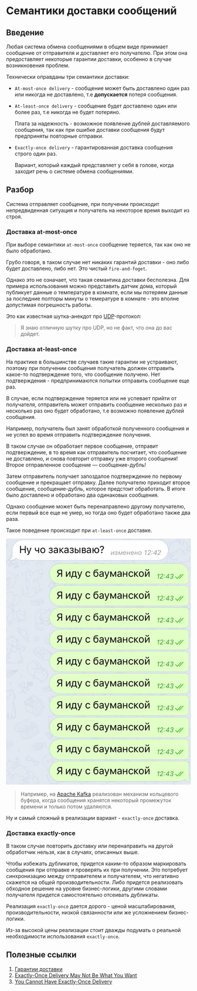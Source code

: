 # Семантики доставки сообщений

## Введение

Любая система обмена сообщениями в общем виде принимает сообщение от отправителя и доставляет его получателю. При этом она предоставляет некоторые гарантии доставки, особенно в случае возникновения проблем.

Технически оправданы три семантики доставки:

* `At-most-once delivery` - сообщение может быть доставлено один раз или никогда не доставлено, т.е **допускается** потеря сообщения.

* `At-least-once delivery` - сообщение будет доставлено один или более раз, т.е никогда не будет потеряно.
  
  Плата за надежность - возможное появление дублей доставляемого сообщения, так как при ошибке доставки сообщения будут предприняты повторные отправки.

* `Exactly-once delivery` - гарантированная доставка сообщения строго один раз.
  
    Вариант, который каждый представляет у себя в голове, когда заходит речь о системе обмена сообщениями.

## Разбор

Система отправляет сообщение, при получении происходит непредвиденная ситуация и получатель на некоторое время выходит из строя.

### Доставка at-most-once

При выборе семантики `at-most-once` сообщение теряется, так как оно не было обработано.

Грубо говоря, в таком случае нет никаких гарантий доставки - оно либо будет доставлено, либо нет. Это чистый `fire-and-foget`.

Однако это не означает, что такая семантика доставки бесполезна. Для примера использования можно представить датчик дома, который публикует данные о температуре в комнате, если мы потеряем данные за последние полторы минуты о темературе в комнате - это вполне допустимая погрешность работы.

Это как известная шутка-анекдот про [UDP](https://ru.wikipedia.org/wiki/UDP)-протокол:

> Я знаю отличную шутку про UDP, но не факт, что она до вас дойдет.

### Доставка at-least-once

На практике в большинстве случаев такие гарантии не устраивают, поэтому при получении сообщения получатель должен отправить какое-то подтверждение того, что сообщение получено. Нет подтверждения - предпринимаются попытки отправить сообщение еще раз.

В случае, если подтверждение теряется или не успевает прийти от получателя, отправитель может отправить сообщение несколько раз и несколько раз оно будет обработано, т.е возможно появление дублей сообщения.

Например, получатель был занят обработкой полученного сообщения и не успел во время отправить подтверждение получения.

В таком случае он обработает первое сообщение, отправит подтверждение, в то время как отправитель посчитает, что сообщение не доставлено, и снова повторит отправку уже второго сообщения! Второе отправленное сообщение — сообщение-дубль!

Затем отправитель получает запоздалое подтверждение по первому сообщение и прекращает отправку. Далее получателю приходит второе сообщение, сообщение-дубль, которое предстоит обработать. В итоге было доставлено и обработано два одинаковых сообщения.

Однако сообщение может быть перенаправлено другому получателю, если первый все еще не умер, но тогда оно будет обработано также два раза.

Такое поведение происходит при `at-least-once` доставке.

![at-least-once](../../images/patterns/architecture/delivery_semantics/at-least-once.jpg)

> Например, на [Apache Kafka](../kafka/intro.md) реализован механизм кольцевого буфера, когда сообщения хранятся некоторый промежуток времени и только потом удаляются.

Ну и самый сложный в реализации вариант - `exactly-once` доставка.

### Доставка exactly-once

В таком случае повторить доставку или перенаправить на другой обработчик нельзя, как в случаях, описанных выше.

Чтобы избежать дубликатов, придется каким-то образом маркировать сообщения при отправке и проверять их при получении.  Это потребует синхронизацию между отправителем и получателем, что негативно скажется на общей производительности. Либо придется реализовать обходное решение на уровне бизнес-логики, другими словами получателя придется самостоятельно отсеивать дубликаты.

Реализация `exactly-once` дается дорого - ценой масштабирования, производительности, низкой связанности или же усложнением бизнес-логики.

Из-за высокой цены реализации стоит дважды подумать о реальной необходимости использования `exactly-once`.

## Полезные ссылки

1. [Гарантии доставки](http://bavadim.me/programming/2015/09/05/ExaclyOnce.html)
2. [Exactly-Once Delivery May Not Be What You Want](http://brooker.co.za/blog/2014/11/15/exactly-once.html)
3. [You Cannot Have Exactly-Once Delivery](https://bravenewgeek.com/you-cannot-have-exactly-once-delivery/)
